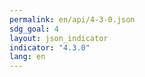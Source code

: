 ```yaml
---
permalink: en/api/4-3-0.json
sdg_goal: 4
layout: json_indicator
indicator: "4.3.0"
lang: en
---
```

